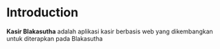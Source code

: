 Introduction
============

**Kasir Blakasutha** adalah aplikasi kasir berbasis web yang dikembangkan untuk diterapkan pada Blakasutha
